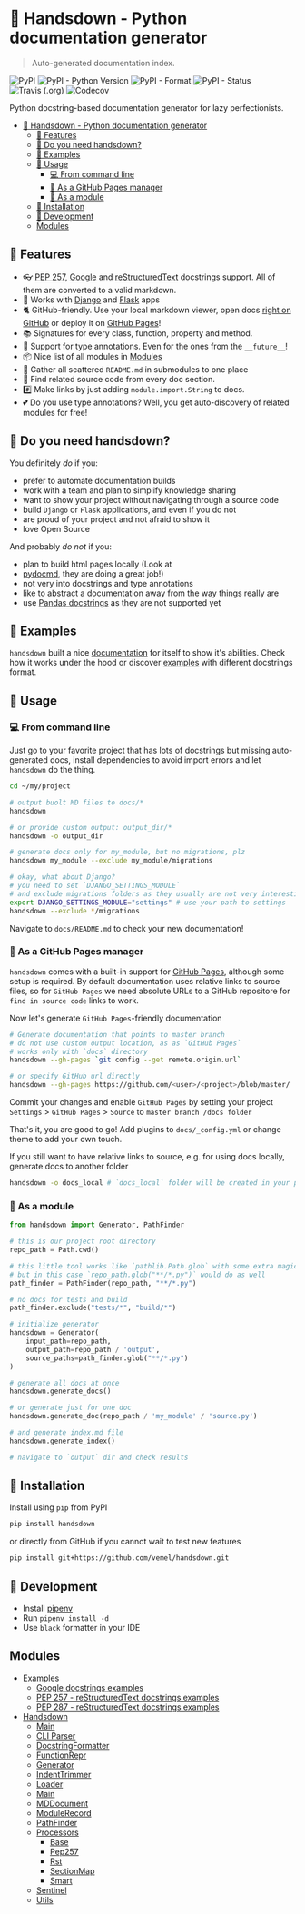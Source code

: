 # 🙌 Handsdown - Python documentation generator

> Auto-generated documentation index.

![PyPI](https://img.shields.io/pypi/v/handsdown)
![PyPI - Python Version](https://img.shields.io/pypi/pyversions/handsdown)
![PyPI - Format](https://img.shields.io/pypi/format/handsdown)
![PyPI - Status](https://img.shields.io/pypi/status/handsdown)
![Travis (.org)](https://img.shields.io/travis/vemel/handsdown)
![Codecov](https://img.shields.io/codecov/c/github/vemel/handsdown)

Python docstring-based documentation generator for lazy perfectionists.

- [🙌 Handsdown - Python documentation generator](#-handsdown---python-documentation-generator)
  - [🔬 Features](#-features)
  - [🤔 Do you need handsdown?](#-do-you-need-handsdown)
  - [🐏 Examples](#-examples)
  - [🎉 Usage](#-usage)
    - [💻 From command line](#-from-command-line)
    - [📝 As a GitHub Pages manager](#-as-a-github-pages-manager)
    - [🧩 As a module](#-as-a-module)
  - [🐶 Installation](#-installation)
  - [🔧 Development](#-development)
  - [Modules](#modules)

## 🔬 Features

- 👓 [PEP 257](https://www.python.org/dev/peps/pep-0257/),
  [Google](http://google.github.io/styleguide/pyguide.html#38-comments-and-docstrings)
  and [reStructuredText](https://www.python.org/dev/peps/pep-0287/)
  docstrings support. All of them are converted to a valid markdown.
- 🐍 Works with [Django](https://www.djangoproject.com/) and [Flask](https://palletsprojects.com/p/flask/) apps
- 🐈 GitHub-friendly. Use your local markdown viewer, open docs
  [right on GitHub](https://github.com/vemel/handsdown/blob/master/docs/README.md) or deploy it on
  [GitHub Pages](https://vemel.github.io/handsdown/)!
- 📚 Signatures for every class, function, property and method.
- 🚀 Support for type annotations. Even for the ones from the `__future__`!
- 📦 Nice list of all modules in [Modules](https://github.com/vemel/handsdown/blob/master/docs/README.md)
- 🔎 Gather all scattered `README.md` in submodules to one place
- 🚧 Find related source code from every doc section.
- #️⃣ Make links by just adding `module.import.String` to docs.
- 💕 Do you use type annotations? Well, you get auto-discovery of related modules for free!

## 🤔 Do you need handsdown?

You definitely *do* if you:

- prefer to automate documentation builds
- work with a team and plan to simplify knowledge sharing
- want to show your project without navigating through a source code
- build `Django` or `Flask` applications, and even if you do not
- are proud of your project and not afraid to show it
- love Open Source

And probably *do not* if you:

- plan to build html pages locally (Look at
- [pydocmd](https://pypi.org/project/pydoc-markdown/), they are doing a great job!)
- not very into docstrings and type annotations
- like to abstract a documentation away from the way things really are
- use [Pandas docstrings](https://pandas.pydata.org/pandas-docs/stable/development/contributing_docstring.html)
  as they are not supported yet

## 🐏 Examples

`handsdown` built a nice
[documentation](https://github.com/vemel/handsdown/blob/master/docs/README.md) for
itself to show it's abilities. Check how it works under the hood or discover
[examples](https://github.com/vemel/handsdown/blob/master/docs/examples_index.md)
with different docstrings format.

## 🎉 Usage

### 💻 From command line

Just go to your favorite project that has lots of docstrings but missing
auto-generated docs, install dependencies to avoid import errors and let
`handsdown` do the thing.

```bash
cd ~/my/project

# output buolt MD files to docs/*
handsdown

# or provide custom output: output_dir/*
handsdown -o output_dir

# generate docs only for my_module, but no migrations, plz
handsdown my_module --exclude my_module/migrations

# okay, what about Django?
# you need to set `DJANGO_SETTINGS_MODULE`
# and exclude migrations folders as they usually are not very interesting
export DJANGO_SETTINGS_MODULE="settings" # use your path to settings
handsdown --exclude */migrations
```

Navigate to `docs/README.md` to check your new documentation!

### 📝 As a GitHub Pages manager

`handsdown` comes with a built-in support for [GitHub Pages](https://pages.github.com/),
although some setup is required. By default documentation uses relative links to source files,
so for `GitHub Pages` we need absolute URLs to a GitHub repositore for `find in source code`
links to work.

Now let's generate `GitHub Pages`-friendly documentation

```bash
# Generate documentation that points to master branch
# do not use custom output location, as as `GitHub Pages`
# works only with `docs` directory
handsdown --gh-pages `git config --get remote.origin.url`

# or specify GitHub url directly
handsdown --gh-pages https://github.com/<user>/<project>/blob/master/
```

Commit your changes and enable `GitHub Pages` by setting your project
`Settings` > `GitHub Pages` > `Source` to `master branch /docs folder`

That's it, you are good to go! Add plugins to `docs/_config.yml` or change
theme to add your own touch.

If you still want to have relative links to source, e.g. for using docs locally,
generate docs to another folder

```bash
handsdown -o docs_local # `docs_local` folder will be created in your project root
```

### 🧩 As a module

```python
from handsdown import Generator, PathFinder

# this is our project root directory
repo_path = Path.cwd()

# this little tool works like `pathlib.Path.glob` with some extra magic
# but in this case `repo_path.glob("**/*.py")` would do as well
path_finder = PathFinder(repo_path, "**/*.py")

# no docs for tests and build
path_finder.exclude("tests/*", "build/*")

# initialize generator
handsdown = Generator(
    input_path=repo_path,
    output_path=repo_path / 'output',
    source_paths=path_finder.glob("**/*.py")
)

# generate all docs at once
handsdown.generate_docs()

# or generate just for one doc
handsdown.generate_doc(repo_path / 'my_module' / 'source.py')

# and generate index.md file
handsdown.generate_index()

# navigate to `output` dir and check results
```

## 🐶 Installation

Install using `pip` from PyPI

```bash
pip install handsdown
```

or directly from GitHub if you cannot wait to test new features

```bash
pip install git+https://github.com/vemel/handsdown.git
```

## 🔧 Development

- Install [pipenv](https://pypi.org/project/pipenv/)
- Run `pipenv install -d`
- Use `black` formatter in your IDE

## Modules

- [Examples](examples/index.md#examples)
  - [Google docstrings examples](examples/google_docstrings.md#google-docstrings-examples)
  - [PEP 257 - reStructuredText docstrings examples](examples/pep257_docstrings.md#pep-257---restructuredtext-docstrings-examples)
  - [PEP 287 - reStructuredText docstrings examples](examples/rst_docstrings.md#pep-287---restructuredtext-docstrings-examples)
- [Handsdown](handsdown/index.md#handsdown)
  - [Main](handsdown/magic_main.md#main)
  - [CLI Parser](handsdown/cli_parser.md#cli-parser)
  - [DocstringFormatter](handsdown/docstring_formatter.md#docstringformatter)
  - [FunctionRepr](handsdown/function_repr.md#functionrepr)
  - [Generator](handsdown/generator.md#generator)
  - [IndentTrimmer](handsdown/indent_trimmer.md#indenttrimmer)
  - [Loader](handsdown/loader.md#loader)
  - [Main](handsdown/main.md#main)
  - [MDDocument](handsdown/md_document.md#mddocument)
  - [ModuleRecord](handsdown/module_record.md#modulerecord)
  - [PathFinder](handsdown/path_finder.md#pathfinder)
  - [Processors](handsdown/processors/index.md#processors)
    - [Base](handsdown/processors/base.md#base)
    - [Pep257](handsdown/processors/pep257.md#pep257)
    - [Rst](handsdown/processors/rst.md#rst)
    - [SectionMap](handsdown/processors/section_map.md#sectionmap)
    - [Smart](handsdown/processors/smart.md#smart)
  - [Sentinel](handsdown/sentinel.md#sentinel)
  - [Utils](handsdown/utils.md#utils)
